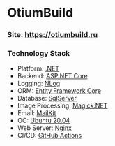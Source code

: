 # OtiumBuild
### Site: https://otiumbuild.ru

### Technology Stack
- Platform: [.NET](https://github.com/dotnet)
- Backend: [ASP.NET Core](https://dotnet.microsoft.com/en-us/apps/aspnet)
- Logging: [NLog](https://nlog-project.org/)
- ORM: [Entity Framework Core](https://github.com/dotnet/ef6)
- Database: [SqlServer](https://www.microsoft.com/en-us/sql-server/sql-server-2019)
- Image Processing: [Magick.NET](https://github.com/dlemstra/Magick.NET)
- Email: [MailKit](https://github.com/jstedfast/MailKit)
- OC: [Ubuntu 20.04](https://ubuntu.com/)
- Web Server: [Nginx](https://www.nginx.com/)
- CI/CD: [GitHub Actions](https://github.com/features/actions)
